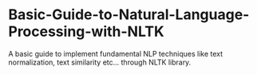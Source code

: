 # Basic-Guide-to-Natural-Language-Processing-with-NLTK
A basic guide to implement fundamental NLP techniques like text normalization, text similarity etc... through NLTK library.
